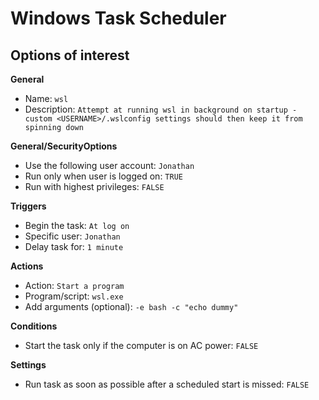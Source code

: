 Windows Task Scheduler
======================

Options of interest
-------------------

__General__

- Name: `wsl`
- Description: `Attempt at running wsl in background on startup - custom <USERNAME>/.wslconfig settings should then keep it from spinning down`

__General/SecurityOptions__

- Use the following user account: `Jonathan`
- Run only when user is logged on: `TRUE`
- Run with highest privileges: `FALSE`

__Triggers__

- Begin the task: `At log on`
- Specific user: `Jonathan`
- Delay task for: `1 minute`

__Actions__

- Action: `Start a program`
- Program/script: `wsl.exe`
- Add arguments (optional): `-e bash -c "echo dummy"`

__Conditions__

- Start the task only if the computer is on AC power: `FALSE`

__Settings__

- Run task as soon as possible after a scheduled start is missed: `FALSE`
